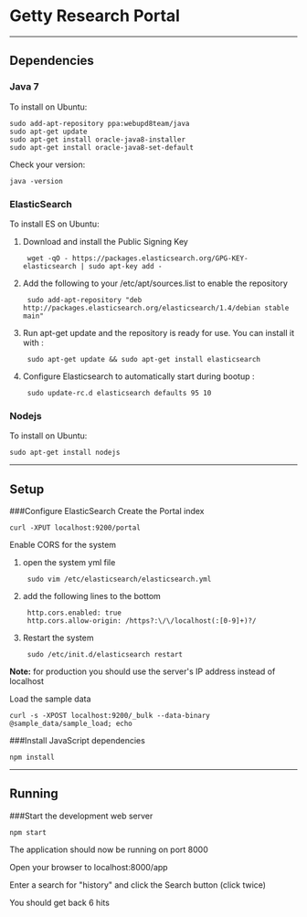 Getty Research Portal
=====================

*******************************

Dependencies
------------
### Java 7
To install on Ubuntu:

    sudo add-apt-repository ppa:webupd8team/java
    sudo apt-get update
    sudo apt-get install oracle-java8-installer
    sudo apt-get install oracle-java8-set-default

Check your version:

    java -version

### ElasticSearch
To install ES on Ubuntu:

1. Download and install the Public Signing Key

        wget -qO - https://packages.elasticsearch.org/GPG-KEY-elasticsearch | sudo apt-key add -

2. Add the following to your /etc/apt/sources.list to enable the repository

        sudo add-apt-repository "deb http://packages.elasticsearch.org/elasticsearch/1.4/debian stable main"

3. Run apt-get update and the repository is ready for use. You can install it with :

        sudo apt-get update && sudo apt-get install elasticsearch

4. Configure Elasticsearch to automatically start during bootup :

        sudo update-rc.d elasticsearch defaults 95 10

### Nodejs
To install on Ubuntu:

    sudo apt-get install nodejs

*******************************

Setup
-----
###Configure ElasticSearch
Create the Portal index

    curl -XPUT localhost:9200/portal

Enable CORS for the system

1. open the system yml file

        sudo vim /etc/elasticsearch/elasticsearch.yml

2. add the following lines to the bottom

        http.cors.enabled: true
        http.cors.allow-origin: /https?:\/\/localhost(:[0-9]+)?/

3. Restart the system

        sudo /etc/init.d/elasticsearch restart

**Note:** for production you should use the server's IP address instead of localhost

Load the sample data

    curl -s -XPOST localhost:9200/_bulk --data-binary @sample_data/sample_load; echo

###Install JavaScript dependencies

    npm install

*******************************

Running
-------
###Start the development web server

    npm start

The application should now be running on port 8000

Open your browser to localhost:8000/app

Enter a search for "history" and click the Search button (click twice)

You should get back 6 hits